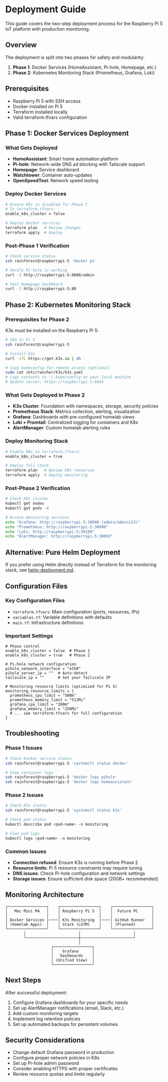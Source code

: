 # Deployment Guide

This guide covers the two-step deployment process for the Raspberry Pi 5 IoT platform with production monitoring.

## Overview

The deployment is split into two phases for safety and modularity:

1. **Phase 1**: Docker Services (HomeAssistant, Pi-hole, Homepage, etc.)
2. **Phase 2**: Kubernetes Monitoring Stack (Prometheus, Grafana, Loki)

## Prerequisites

- Raspberry Pi 5 with SSH access
- Docker installed on Pi 5
- Terraform installed locally
- Valid terraform.tfvars configuration

## Phase 1: Docker Services Deployment

### What Gets Deployed
- **HomeAssistant**: Smart home automation platform
- **Pi-hole**: Network-wide DNS ad blocking with Tailscale support
- **Homepage**: Service dashboard
- **Watchtower**: Container auto-updates
- **OpenSpeedTest**: Network speed testing

### Deploy Docker Services
```bash
# Ensure K8s is disabled for Phase 1
# In terraform.tfvars:
enable_k8s_cluster = false

# Deploy Docker services
terraform plan   # Review changes
terraform apply  # Deploy
```

### Post-Phase 1 Verification
```bash
# Check service status
ssh rainforest@raspberrypi-5 'docker ps'

# Verify Pi-hole is working
curl -I http://raspberrypi-5:8080/admin

# Test Homepage dashboard
curl -I http://raspberrypi-5:80
```

## Phase 2: Kubernetes Monitoring Stack

### Prerequisites for Phase 2
K3s must be installed on the Raspberry Pi 5:

```bash
# SSH to Pi 5
ssh rainforest@raspberrypi-5

# Install K3s
curl -sfL https://get.k3s.io | sh -

# Copy kubeconfig for remote access (optional)
sudo cat /etc/rancher/k3s/k3s.yaml
# Copy contents to ~/.kube/config on your local machine
# Update server: https://raspberrypi-5:6443
```

### What Gets Deployed in Phase 2
- **K3s Cluster**: Foundation with namespaces, storage, security policies
- **Prometheus Stack**: Metrics collection, alerting, visualization
- **Grafana**: Dashboards with pre-configured homelab views
- **Loki + Promtail**: Centralized logging for containers and K8s
- **AlertManager**: Custom homelab alerting rules

### Deploy Monitoring Stack
```bash
# Enable K8s in terraform.tfvars:
enable_k8s_cluster = true

# Deploy full stack
terraform plan   # Review K8s resources
terraform apply  # Deploy monitoring
```

### Post-Phase 2 Verification
```bash
# Check K8s cluster
kubectl get nodes
kubectl get pods -A

# Access monitoring services
echo "Grafana: http://raspberrypi-5:30080 (admin/admin123)"
echo "Prometheus: http://raspberrypi-5:30090"
echo "Loki: http://raspberrypi-5:30100"
echo "AlertManager: http://raspberrypi-5:30093"
```

## Alternative: Pure Helm Deployment

If you prefer using Helm directly instead of Terraform for the monitoring stack, see [helm-deployment.md](./helm-deployment.md).

## Configuration Files

### Key Configuration Files
- `terraform.tfvars`: Main configuration (ports, resources, IPs)
- `variables.tf`: Variable definitions with defaults
- `main.tf`: Infrastructure definitions

### Important Settings
```hcl
# Phase control
enable_k8s_cluster = false  # Phase 1
enable_k8s_cluster = true   # Phase 2

# Pi-hole network configuration
pihole_network_interface = "eth0"
pihole_server_ip = ""  # Auto-detect
tailscale_ip = ""      # Set your Tailscale IP

# Monitoring resource limits (optimized for Pi 5)
monitoring_resource_limits = {
  prometheus_cpu_limit = "500m"
  prometheus_memory_limit = "512Mi"
  grafana_cpu_limit = "200m"
  grafana_memory_limit = "256Mi"
  # ... see terraform.tfvars for full configuration
}
```

## Troubleshooting

### Phase 1 Issues
```bash
# Check Docker service status
ssh rainforest@raspberrypi-5 'systemctl status docker'

# View container logs
ssh rainforest@raspberrypi-5 'docker logs pihole'
ssh rainforest@raspberrypi-5 'docker logs homeassistant'
```

### Phase 2 Issues
```bash
# Check K3s status
ssh rainforest@raspberrypi-5 'systemctl status k3s'

# Check pod status
kubectl describe pod <pod-name> -n monitoring

# View pod logs
kubectl logs <pod-name> -n monitoring
```

### Common Issues
- **Connection refused**: Ensure K3s is running before Phase 2
- **Resource limits**: Pi 5 resource constraints may require tuning
- **DNS issues**: Check Pi-hole configuration and network settings
- **Storage issues**: Ensure sufficient disk space (20GB+ recommended)

## Monitoring Architecture

```
┌─────────────────┐    ┌─────────────────┐    ┌─────────────────┐
│   Mac Mini M4   │    │ Raspberry Pi 5  │    │  Future PC      │
│                 │    │                 │    │                 │
│ Docker Services │────│ K3s Monitoring  │────│ GitHub Runner   │
│ (Homelab Apps)  │    │ Stack (LGTM)    │    │ (Planned)       │
└─────────────────┘    └─────────────────┘    └─────────────────┘
        │                       │                       │
        └───────────────────────┼───────────────────────┘
                                │
                    ┌─────────────────┐
                    │    Grafana      │
                    │   Dashboards    │
                    │ (Unified View)  │
                    └─────────────────┘
```

## Next Steps

After successful deployment:
1. Configure Grafana dashboards for your specific needs
2. Set up AlertManager notifications (email, Slack, etc.)
3. Add custom monitoring targets
4. Implement log retention policies
5. Set up automated backups for persistent volumes

## Security Considerations

- Change default Grafana password in production
- Configure proper network policies in K8s
- Set up Pi-hole admin password
- Consider enabling HTTPS with proper certificates
- Review resource quotas and limits regularly